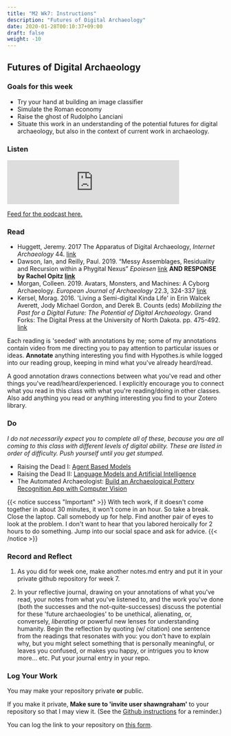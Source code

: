 ```yaml
---
title: "M2 Wk7: Instructions"
description: "Futures of Digital Archaeology"
date: 2020-01-28T00:10:37+09:00
draft: false
weight: -10
---
```

## Futures of Digital Archaeology

### Goals for this week

- Try your hand at building an image classifier
- Simulate the Roman economy
- Raise the ghost of Rudolpho Lanciani
- Situate this work in an understanding of the potential futures for digital archaeology, but also in the context of current work in archaeology.

### Listen

<iframe src="https://anchor.fm/dr-graham/embed/episodes/HIST3000CLCV3000-Week-7-The-Futures-of-Digital-Archaeology-ejafh5" height="102px" width="400px" frameborder="0" scrolling="no"></iframe>

[Feed for the podcast here.](https://anchor.fm/s/1c3d3bfc/podcast/rss)

### Read

+ Huggett, Jeremy. 2017 The Apparatus of Digital Archaeology, _Internet Archaeology_ 44. [link](https://doi.org/10.11141/ia.44.7)
+ Dawson, Ian, and Reilly, Paul. 2019. “Messy Assemblages, Residuality and Recursion within a Phygital Nexus” _Epoiesen_ [link](http://dx.doi.org/10.22215/epoiesen/2019.4) **AND RESPONSE by Rachel Opitz [link](https://epoiesen.library.carleton.ca/2019/07/26/messy-assemblages-response1/)**
+ Morgan, Colleen. 2019. Avatars, Monsters, and Machines: A Cyborg Archaeology. _European Journal of Archaeology_ 22.3, 324-337 [link](https://www.cambridge.org/core/journals/european-journal-of-archaeology/article/avatars-monsters-and-machines-a-cyborg-archaeology/CD467A5E5232B50D6CAA4D72091FCFA9/core-reader)
+ Kersel, Morag. 2016. 'Living a Semi-digital Kinda Life' in Erin Walcek Averett, Jody Michael Gordon, and Derek B. Counts (eds) _Mobilizing the Past for a Digital Future: The Potential of Digital Archaeology_. Grand Forks: The Digital Press at the University of North Dakota. pp. 475-492. [link](https://digitalpressatund.files.wordpress.com/2016/09/5_1_kersel.pdf)

Each reading is 'seeded' with annotations by me; some of my annotations contain video from me directing you to pay attention to particular issues or ideas. **Annotate** anything interesting you find with Hypothes.is while logged into our reading group, keeping in mind what you've already heard/read.

A good annotation draws connections between what you've read and other things you've read/heard/experienced. I explicitly encourage you to connect what you read in this class with what you're reading/doing in other classes. Also add anything you read or anything interesting you find to your Zotero library.

### Do

_I do not necessarily expect you to complete all of these, because you are all coming to this class with different levels of digital ability. These are listed in order of difficulty. Push yourself until you get stumped._

- Raising the Dead I: [Agent Based Models](/week/7/abm)
- Raising the Dead II: [Language Models and Artificial Intelligence](/week/7/raise-the-dead-ii)
- The Automated Archaeologist: [Build an Archaeological Pottery Recognition App with Computer Vision](/week/7/computer-vision)

{{< notice success "Important" >}} With tech work, if it doesn't come together in about 30 minutes, it won't come in an hour. So take a break. Close the laptop. Call somebody up for help. Find another pair of eyes to look at the problem. I don't want to hear that you labored heroically for 2 hours to do something. Jump into our social space and ask for advice.
{{< /notice >}}

### Record and Reflect

1. As you did for week one, make another notes.md entry and put it in your private github repository for week 7.

2. In your reflective journal, drawing on your annotations of what you've read, your notes from what you've listened to, and the work you've done (both the successes and the not-quite-successes) discuss the potential for these 'future archaeologies' to be unethical, alienating, or, conversely, _liberating_ or powerful new lenses for understanding humanity. Begin the reflection by quoting (w/ citation) one sentence from the readings that resonates with you: you don't have to explain why, but you might select something that is personally meaningful, or leaves you confused, or makes you happy, or intrigues you to know more... etc. Put your journal entry in your repo.

### Log Your Work

You may make your repository private **or** public.

If you make it private, **Make sure to 'invite user shawngraham'** to your repository so that I may view it. (See the [Github instructions](/week/1/github) for a reminder.)

You can log the link to your repository on [this form](https://forms.gle/9BMvFeFda9qq36fAA). 
